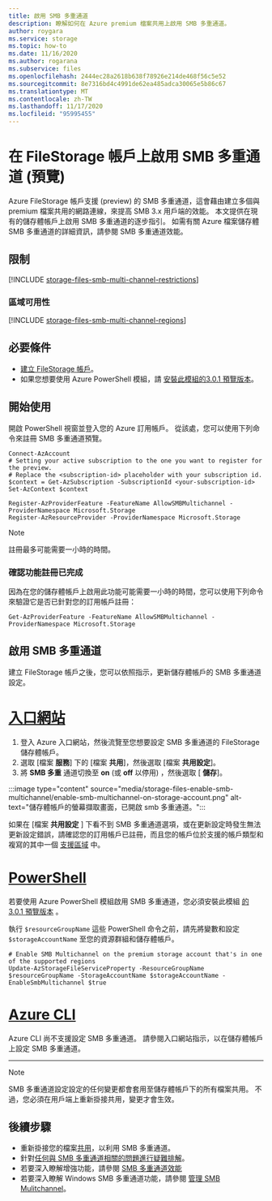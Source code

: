 ```yaml
---
title: 啟用 SMB 多重通道
description: 瞭解如何在 Azure premium 檔案共用上啟用 SMB 多重通道。
author: roygara
ms.service: storage
ms.topic: how-to
ms.date: 11/16/2020
ms.author: rogarana
ms.subservice: files
ms.openlocfilehash: 2444ec28a2618b638f78926e214de468f56c5e52
ms.sourcegitcommit: 8e7316bd4c4991de62ea485adca30065e5b86c67
ms.translationtype: MT
ms.contentlocale: zh-TW
ms.lasthandoff: 11/17/2020
ms.locfileid: "95995455"
---
```

# <a name="enable-smb-multichannel-on-a-filestorage-account-preview"></a>在 FileStorage 帳戶上啟用 SMB 多重通道 (預覽)  

Azure FileStorage 帳戶支援 (preview) 的 SMB 多重通道，這會藉由建立多個與 premium 檔案共用的網路連線，來提高 SMB 3.x 用戶端的效能。 本文提供在現有的儲存體帳戶上啟用 SMB 多重通道的逐步指引。 如需有關 Azure 檔案儲存體 SMB 多重通道的詳細資訊，請參閱 SMB 多重通道效能。

## <a name="limitations"></a>限制

[!INCLUDE [storage-files-smb-multi-channel-restrictions](../../../includes/storage-files-smb-multi-channel-restrictions.md)]

### <a name="regional-availability"></a>區域可用性

[!INCLUDE [storage-files-smb-multi-channel-regions](../../../includes/storage-files-smb-multi-channel-regions.md)]

## <a name="prerequisites"></a>必要條件

- [建立 FileStorage 帳戶](storage-how-to-create-premium-fileshare.md)。
- 如果您想要使用 Azure PowerShell 模組，請 [安裝此模組的3.0.1 預覽版本](https://www.powershellgallery.com/packages/Az.Storage/3.0.1-preview)。

## <a name="getting-started"></a>開始使用

開啟 PowerShell 視窗並登入您的 Azure 訂用帳戶。 從該處，您可以使用下列命令來註冊 SMB 多重通道預覽。

```azurepowershell
Connect-AzAccount
# Setting your active subscription to the one you want to register for the preview. 
# Replace the <subscription-id> placeholder with your subscription id. 
$context = Get-AzSubscription -SubscriptionId <your-subscription-id> 
Set-AzContext $context

Register-AzProviderFeature -FeatureName AllowSMBMultichannel -ProviderNamespace Microsoft.Storage 
Register-AzResourceProvider -ProviderNamespace Microsoft.Storage 
```

> [!NOTE]
> 註冊最多可能需要一小時的時間。

### <a name="verify-that-feature-registration-is-complete"></a>確認功能註冊已完成

因為在您的儲存體帳戶上啟用此功能可能需要一小時的時間，您可以使用下列命令來驗證它是否已針對您的訂用帳戶註冊：

```azurepowershell
Get-AzProviderFeature -FeatureName AllowSMBMultichannel -ProviderNamespace Microsoft.Storage
```


## <a name="enable-smb-multichannel"></a>啟用 SMB 多重通道 
建立 FileStorage 帳戶之後，您可以依照指示，更新儲存體帳戶的 SMB 多重通道設定。

# <a name="portal"></a>[入口網站](#tab/azure-portal)
1. 登入 Azure 入口網站，然後流覽至您想要設定 SMB 多重通道的 FileStorage 儲存體帳戶。
1. 選取 [檔案 **服務**] 下的 [檔案 **共用**]，然後選取 [檔案 **共用設定**]。
1. 將 **SMB 多重** 通道切換至 **on** (或 **off** 以停用) ，然後選取 [ **儲存**]。

:::image type="content" source="media/storage-files-enable-smb-multichannel/enable-smb-multichannel-on-storage-account.png" alt-text="儲存體帳戶的螢幕擷取畫面，已開啟 smb 多重通道。":::

如果在 [檔案 **共用設定** ] 下看不到 SMB 多重通道選項，或在更新設定時發生無法更新設定錯誤，請確認您的訂用帳戶已註冊，而且您的帳戶位於支援的帳戶類型和複寫的其中一個 [支援區域](#regional-availability) 中。

# <a name="powershell"></a>[PowerShell](#tab/azure-powershell)

若要使用 Azure PowerShell 模組啟用 SMB 多重通道，您必須安裝此模組 [的3.0.1 預覽版本](https://www.powershellgallery.com/packages/Az.Storage/3.0.1-preview) 。

執行 `$resourceGroupName` 這些 PowerShell 命令之前，請先將變數和設定 `$storageAccountName` 至您的資源群組和儲存體帳戶。

```azurepowershell
# Enable SMB Multichannel on the premium storage account that's in one of the supported regions
Update-AzStorageFileServiceProperty -ResourceGroupName $resourceGroupName -StorageAccountName $storageAccountName -EnableSmbMultichannel $true 
```

# <a name="azure-cli"></a>[Azure CLI](#tab/azure-cli)
Azure CLI 尚不支援設定 SMB 多重通道。 請參閱入口網站指示，以在儲存體帳戶上設定 SMB 多重通道。

---

> [!NOTE]
> SMB 多重通道設定設定的任何變更都會套用至儲存體帳戶下的所有檔案共用。 不過，您必須在用戶端上重新掛接共用，變更才會生效。


## <a name="next-steps"></a>後續步驟 

- 重新掛接您的檔案[共用](storage-how-to-use-files-windows.md)，以利用 SMB 多重通道。
- 針對[任何與 SMB 多重通道相關的問題進行疑難排解](storage-troubleshooting-files-performance.md#smb-multichannel-option-not-visible-under-file-share-settings)。
- 若要深入瞭解增強功能，請參閱 [SMB 多重通道效能](storage-files-smb-multichannel-performance.md)
 - 若要深入瞭解 Windows SMB 多重通道功能，請參閱 [管理 SMB Mulitchannel](/azure-stack/hci/manage/manage-smb-multichannel)。
